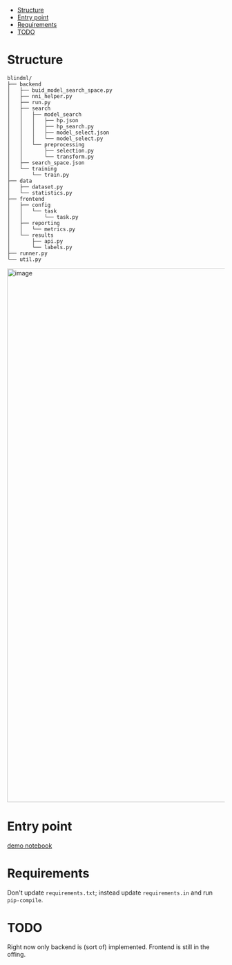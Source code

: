 - [Structure](#structure)
- [Entry point](#entry-point)
- [Requirements](#requirements)
- [TODO](#todo)

# Structure

```
blindml/
├── backend
│   ├── buid_model_search_space.py
│   ├── nni_helper.py
│   ├── run.py
│   ├── search
│   │   ├── model_search
│   │   │   ├── hp.json
│   │   │   ├── hp_search.py
│   │   │   ├── model_select.json
│   │   │   └── model_select.py
│   │   └── preprocessing
│   │       ├── selection.py
│   │       └── transform.py
│   ├── search_space.json
│   └── training
│       └── train.py
├── data
│   ├── dataset.py
│   └── statistics.py
├── frontend
│   ├── config
│   │   └── task
│   │       └── task.py
│   ├── reporting
│   │   └── metrics.py
│   └── results
│       ├── api.py
│       └── labels.py
├── runner.py
└── util.py
```

<img width="1237" alt="image" src="https://user-images.githubusercontent.com/5657668/97810686-63ec2280-1c3b-11eb-8624-fef46da8e568.png">

# Entry point

[demo notebook](demo.ipynb)

# Requirements

Don't update `requirements.txt`; instead update `requirements.in` and run `pip-compile`.

# TODO

Right now only backend is (sort of) implemented. Frontend is still in the offing.